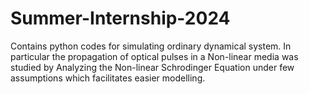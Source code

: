# Summer-Internship-2024
Contains python codes for simulating ordinary dynamical system. In particular the propagation of optical pulses in a Non-linear media was studied by Analyzing the Non-linear Schrodinger Equation under few assumptions which facilitates easier modelling.
